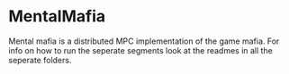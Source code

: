 # MentalMafia

Mental mafia is a distributed MPC implementation of the game mafia. For info on how to run the seperate segments look at the readmes in all the seperate folders.

